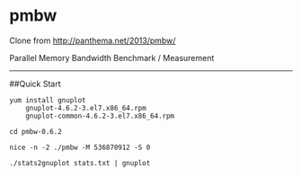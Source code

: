 # pmbw
Clone from http://panthema.net/2013/pmbw/

Parallel Memory Bandwidth Benchmark / Measurement

---

##Quick Start

    yum install gnuplot
        gnuplot-4.6.2-3.el7.x86_64.rpm
        gnuplot-common-4.6.2-3.el7.x86_64.rpm
        
    cd pmbw-0.6.2
    
    nice -n -2 ./pmbw -M 536870912 -S 0
    
    ./stats2gnuplot stats.txt | gnuplot

